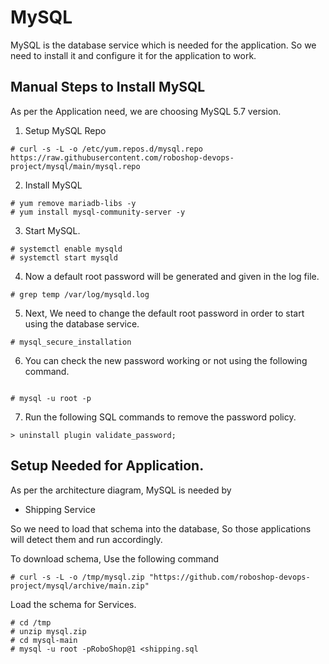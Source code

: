 # MySQL

MySQL is the database service which is needed for the application. So we need to install it and configure it for the application to work.

## Manual Steps to Install MySQL

As per the Application need, we are choosing MySQL 5.7 version.

1. Setup MySQL Repo

```
# curl -s -L -o /etc/yum.repos.d/mysql.repo https://raw.githubusercontent.com/roboshop-devops-project/mysql/main/mysql.repo

```

2. Install MySQL

```
# yum remove mariadb-libs -y 
# yum install mysql-community-server -y 

```

3. Start MySQL.

```
# systemctl enable mysqld 
# systemctl start mysqld

```

4. Now a default root password will be generated and given in the log file.

```
# grep temp /var/log/mysqld.log

```

5. Next, We need to change the default root password in order to start using the database service.


```
# mysql_secure_installation

```
6. You can check the new password working or not using the following command.

```

# mysql -u root -p

```

7. Run the following SQL commands to remove the password policy.

```
> uninstall plugin validate_password;
```



## Setup Needed for Application.

As per the architecture diagram, MySQL is needed by

- Shipping Service



So we need to load that schema into the database, So those applications will detect them and run accordingly.

To download schema, Use the following command

```
# curl -s -L -o /tmp/mysql.zip "https://github.com/roboshop-devops-project/mysql/archive/main.zip"
```

Load the schema for Services.

```
# cd /tmp
# unzip mysql.zip
# cd mysql-main
# mysql -u root -pRoboShop@1 <shipping.sql
```




